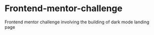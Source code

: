 # Frontend-mentor-challenge
Frontend mentor challenge involving the building of dark mode landing page
